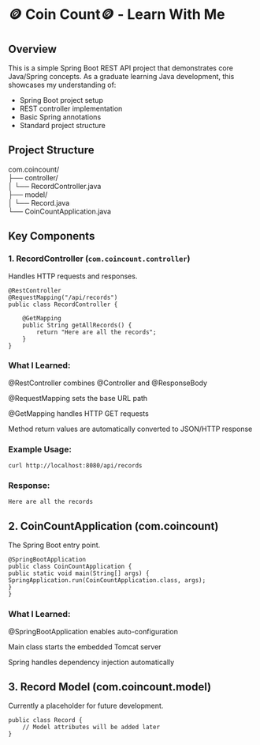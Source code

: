 # 🪙 Coin Count🪙 - Learn With Me

## Overview

This is a simple Spring Boot REST API project that demonstrates core Java/Spring concepts. As a graduate learning Java development, this showcases my understanding of:

- Spring Boot project setup
- REST controller implementation
- Basic Spring annotations
- Standard project structure

## Project Structure

com.coincount/  
├── controller/  
│ └── RecordController.java  
├── model/  
│ └── Record.java  
└── CoinCountApplication.java

## Key Components

### 1. RecordController (`com.coincount.controller`)

Handles HTTP requests and responses.

```
@RestController
@RequestMapping("/api/records")
public class RecordController {

    @GetMapping
    public String getAllRecords() {
        return "Here are all the records";
    }
}
```

### What I Learned:

@RestController combines @Controller and @ResponseBody

@RequestMapping sets the base URL path

@GetMapping handles HTTP GET requests

Method return values are automatically converted to JSON/HTTP response

### Example Usage:

```
curl http://localhost:8080/api/records
```

### Response:

```
Here are all the records
```

## 2. CoinCountApplication (com.coincount)

The Spring Boot entry point.

```
@SpringBootApplication
public class CoinCountApplication {
public static void main(String[] args) {
SpringApplication.run(CoinCountApplication.class, args);
}
}
```

### What I Learned:

@SpringBootApplication enables auto-configuration

Main class starts the embedded Tomcat server

Spring handles dependency injection automatically

## 3. Record Model (com.coincount.model)

Currently a placeholder for future development.

```
public class Record {
    // Model attributes will be added later
}

```
